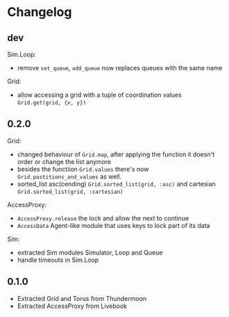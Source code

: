 # Changelog

## dev

Sim.Loop:

- remove `set_queue`, `add_queue` now replaces queues with the same name

Grid:

- allow accessing a grid with a tuple of coordination values `Grid.get(grid, {x, y})`


## 0.2.0

Grid:

- changed behaviour of `Grid.map`, after applying the function it doesn't order or change the list anymore
- besides the functiion `Grid.values` there's now `Grid.postitions_and_values` as well.
- sorted_list asc(cending) `Grid.sorted_list(grid, :asc)` and cartesian `Grid.sorted_list(grid, :cartesian)`

AccessProxy:

- `AccessProxy.release` the lock and allow the next to continue
- `AccessData` Agent-like module that uses keys to lock part of its data

Sim:

- extracted Sim modules Simulator, Loop and Queue
- handle timeouts in Sim.Loop

## 0.1.0

- Extracted Grid and Torus from Thundermoon
- Extracted AccessProxy from Livebook
